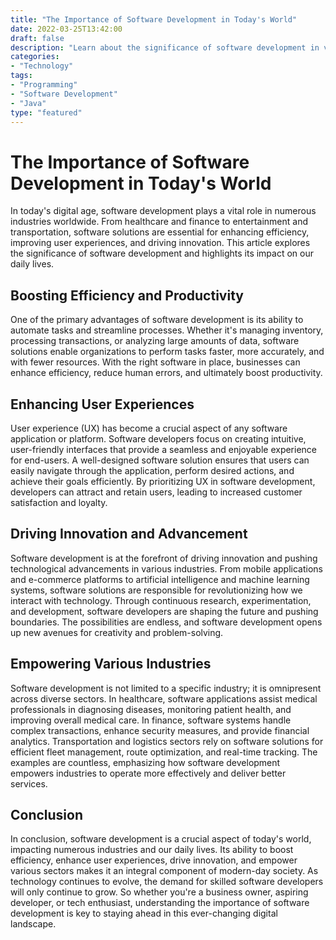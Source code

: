 ```yaml
---
title: "The Importance of Software Development in Today's World"
date: 2022-03-25T13:42:00
draft: false
description: "Learn about the significance of software development in various industries and how it impacts our daily lives."
categories:
- "Technology"
tags:
- "Programming"
- "Software Development"
- "Java"
type: "featured"
---
```


# The Importance of Software Development in Today's World

In today's digital age, software development plays a vital role in numerous industries worldwide. From healthcare and finance to entertainment and transportation, software solutions are essential for enhancing efficiency, improving user experiences, and driving innovation. This article explores the significance of software development and highlights its impact on our daily lives.

## Boosting Efficiency and Productivity

One of the primary advantages of software development is its ability to automate tasks and streamline processes. Whether it's managing inventory, processing transactions, or analyzing large amounts of data, software solutions enable organizations to perform tasks faster, more accurately, and with fewer resources. With the right software in place, businesses can enhance efficiency, reduce human errors, and ultimately boost productivity.

## Enhancing User Experiences

User experience (UX) has become a crucial aspect of any software application or platform. Software developers focus on creating intuitive, user-friendly interfaces that provide a seamless and enjoyable experience for end-users. A well-designed software solution ensures that users can easily navigate through the application, perform desired actions, and achieve their goals efficiently. By prioritizing UX in software development, developers can attract and retain users, leading to increased customer satisfaction and loyalty.

## Driving Innovation and Advancement

Software development is at the forefront of driving innovation and pushing technological advancements in various industries. From mobile applications and e-commerce platforms to artificial intelligence and machine learning systems, software solutions are responsible for revolutionizing how we interact with technology. Through continuous research, experimentation, and development, software developers are shaping the future and pushing boundaries. The possibilities are endless, and software development opens up new avenues for creativity and problem-solving.

## Empowering Various Industries

Software development is not limited to a specific industry; it is omnipresent across diverse sectors. In healthcare, software applications assist medical professionals in diagnosing diseases, monitoring patient health, and improving overall medical care. In finance, software systems handle complex transactions, enhance security measures, and provide financial analytics. Transportation and logistics sectors rely on software solutions for efficient fleet management, route optimization, and real-time tracking. The examples are countless, emphasizing how software development empowers industries to operate more effectively and deliver better services.

## Conclusion

In conclusion, software development is a crucial aspect of today's world, impacting numerous industries and our daily lives. Its ability to boost efficiency, enhance user experiences, drive innovation, and empower various sectors makes it an integral component of modern-day society. As technology continues to evolve, the demand for skilled software developers will only continue to grow. So whether you're a business owner, aspiring developer, or tech enthusiast, understanding the importance of software development is key to staying ahead in this ever-changing digital landscape.
